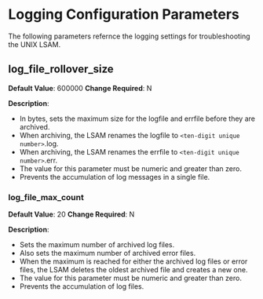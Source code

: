 # Logging Configuration Parameters

The following parameters refernce the logging settings for troubleshooting the UNIX LSAM.

## log_file_rollover_size

**Default Value**: 600000
**Change Required**: N

**Description**:

* In bytes, sets the maximum size for the logfile and errfile before they are archived.
* When archiving, the LSAM renames the logfile to ```<ten-digit unique number>```.log.
* When archiving, the LSAM renames the errfile to ```<ten-digit unique number>```.err.
* The value for this parameter must be numeric and greater than zero.
* Prevents the accumulation of log messages in a single file.

### log_file_max_count

**Default Value**: 20
**Change Required**: N

**Description**:

* Sets the maximum number of archived log files.
* Also sets the maximum number of archived error files.
* When the maximum is reached for either the archived log files or error files, the LSAM deletes the oldest archived file and creates a new one.
* The value for this parameter must be numeric and greater than zero.
* Prevents the accumulation of log files.